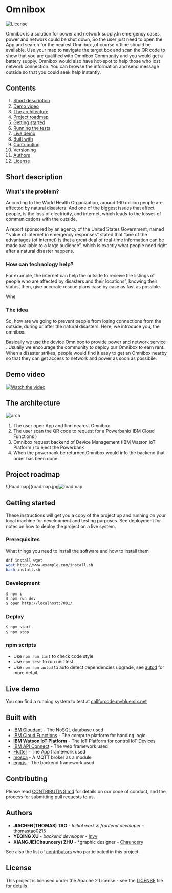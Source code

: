 # Omnibox

[![License](https://img.shields.io/badge/License-Apache2-blue.svg)](https://www.apache.org/licenses/LICENSE-2.0) 

Omnibox is a solution for power and network supply.In emergency cases, power and network could be shut down, So the user  just need to open the App and search for the nearest Omnibox ,of course offline should be available.
Use your map to navigate the target box and scan the QR code to show that you are qualified with Omnibox Community and you would get a  battery supply.
Omnibox would also have hot-spot  to help those who lost network connection.
You can browse the information and send message outside  so that you could seek help instantly.



## Contents

1. [Short description](#short-description)
1. [Demo video](#demo-video)
1. [The architecture](#the-architecture)
1. [Project roadmap](#project-roadmap)
1. [Getting started](#getting-started)
1. [Running the tests](#running-the-tests)
1. [Live demo](#live-demo)
1. [Built with](#built-with)
1. [Contributing](#contributing)
1. [Versioning](#versioning)
1. [Authors](#authors)
1. [License](#license)

## Short description

### What's the problem?

According to the World Health Organization, around 160 million people are affected by natural disasters. And one of the biggest issues that affect people, is the loss of electricity, and internet, which leads to the losses of  communications with the outside.

A report sponsored by an agency of the United States Government, named “ value of internet in emergency responses” stated that “one of the advantages (of internet) is that a great deal of real-time information can be made available to a large audience”, which is exactly what people need right after a natural disaster happens. 

### How can technology help?

For example, the internet can help the outside to receive the listings of people who are affected by disasters and their locations”, knowing their status, then, give accurate rescue plans case by case as fast as possible. 

Whe

### The idea

So, how are we going to prevent people from losing connections from the outside, during or after the natural disasters. Here, we introduce you, the omnibox.

Basically we use the device Omnibox to provide power and network service .
Usually we encourage the community to deploy our Omnibox to earn rent. When a disaster strikes, people would find it easy to get an Omnibox nearby so that they can get access to network and power as soon as possibile.

## Demo video

[![Watch the video](https://github.com/Code-and-Response/Liquid-Prep/blob/master/images/IBM-interview-video-image.png)](https://youtu.be/_i510TkgiO0)

## The architecture

![arch](https://hacktech.oss-us-west-1.aliyuncs.com/arch.png)

1. The user open App and find nearest Omnibox
2. The user scan the QR code to request for a Powerbank( IBM Cloud Functions )
3. Omnibox request backend of Device Management (IBM Watson IoT Platform ) to eject the Powerbank
4. When the powerbank be returned,Omnibox would info the backend that order has been done.

## Project roadmap

![Roadmap](roadmap.jpg![roadmap](https://hacktech.oss-us-west-1.aliyuncs.com/roadmap.png)

## Getting started

These instructions will get you a copy of the project up and running on your local machine for development and testing purposes. See deployment for notes on how to deploy the project on a live system.

### Prerequisites

What things you need to install the software and how to install them

```bash
dnf install wget
wget http://www.example.com/install.sh
bash install.sh
```

### Development

```bash
$ npm i
$ npm run dev
$ open http://localhost:7001/
```

### Deploy

```bash
$ npm start
$ npm stop
```

### npm scripts

- Use `npm run lint` to check code style.
- Use `npm test` to run unit test.
- Use `npm run autod` to auto detect dependencies upgrade, see [autod](https://www.npmjs.com/package/autod) for more detail.

## Live demo

You can find a running system to test at [callforcode.mybluemix.net](http://callforcode.mybluemix.net/)

## Built with

* [IBM Cloudant](https://cloud.ibm.com/catalog?search=cloudant#search_results) - The NoSQL database used
* [IBM Cloud Functions](https://cloud.ibm.com/catalog?search=cloud%20functions#search_results) - The compute platform for handing logic
* [**IBM Watson IoT Platform**]() - The IoT Platform for control IoT Devices
* [IBM API Connect](https://cloud.ibm.com/catalog?search=api%20connect#search_results) - The web framework used
* [Flutter](https://flutter.dev/) - The App framework used
* [mosca](https://github.com/moscajs/mosca) - A MQTT broker as a module
* [egg.js](https://eggjs.org/en/index.html) - The backend framework used

## Contributing

Please read [CONTRIBUTING.md](CONTRIBUTING.md) for details on our code of conduct, and the process for submitting pull requests to us.

## Authors

* **JIACHEN(THOMAS) TAO** - *Initial work & frontend developer* - [thomastao0215](https://github.com/thomastao0215)
* **YEQING  XU** - *backend  developer* - [Invv](https://github.com/invv)
* **XIANGJIE(Chauncery) ZHU** - *graphic designer - [Chauncery](https://github.com/chaunceryzhu)

See also the list of [contributors](https://github.com/Code-and-Response/Project-Sample/graphs/contributors) who participated in this project.

## License

This project is licensed under the Apache 2 License - see the [LICENSE](LICENSE) file for details